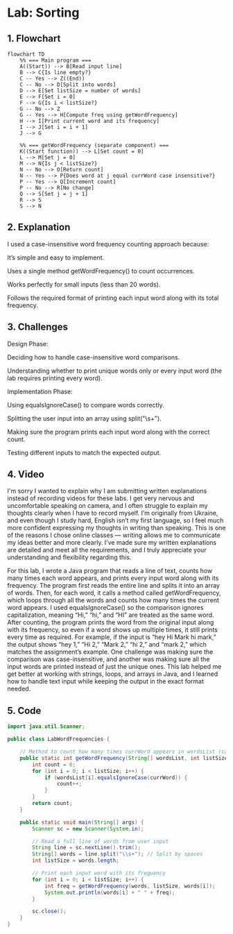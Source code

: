 # Lab: Sorting

## 1. **Flowchart**
```mermaid
flowchart TD
    %% === Main program ===
    A((Start)) --> B[Read input line]
    B --> C{Is line empty?}
    C -- Yes --> Z((End))
    C -- No --> D[Split into words]
    D --> E[Set listSize = number of words]
    E --> F[Set i = 0]
    F --> G{Is i < listSize?}
    G -- No --> Z
    G -- Yes --> H[Compute freq using getWordFrequency]
    H --> I[Print current word and its frequency]
    I --> J[Set i = i + 1]
    J --> G

    %% === getWordFrequency (separate component) ===
    K((Start function)) --> L[Set count = 0]
    L --> M[Set j = 0]
    M --> N{Is j < listSize?}
    N -- No --> O[Return count]
    N -- Yes --> P{Does word at j equal currWord case insensitive?}
    P -- Yes --> Q[Increment count]
    P -- No --> R[No change]
    Q --> S[Set j = j + 1]
    R --> S
    S --> N
```
## 2. **Explanation**
I used a case-insensitive word frequency counting approach because:

It’s simple and easy to implement.

Uses a single method getWordFrequency() to count occurrences.

Works perfectly for small inputs (less than 20 words).

Follows the required format of printing each input word along with its total frequency.

## 3. **Challenges**
Design Phase:

Deciding how to handle case-insensitive word comparisons.

Understanding whether to print unique words only or every input word (the lab requires printing every word).

Implementation Phase:

Using equalsIgnoreCase() to compare words correctly.

Splitting the user input into an array using split("\\s+").

Making sure the program prints each input word along with the correct count.

Testing different inputs to match the expected output.

## 4. **Video**
I'm sorry I wanted to explain why I am submitting written explanations instead of recording videos for these labs. I get very nervous and uncomfortable speaking on camera, and I often struggle to explain my thoughts clearly when I have to record myself. I’m originally from Ukraine, and even though I study hard, English isn’t my first language, so I feel much more confident expressing my thoughts in writing than speaking. This is one of the reasons I chose online classes — writing allows me to communicate my ideas better and more clearly. I’ve made sure my written explanations are detailed and meet all the requirements, and I truly appreciate your understanding and flexibility regarding this.

For this lab, I wrote a Java program that reads a line of text, counts how many times each word appears, and prints every input word along with its frequency. The program first reads the entire line and splits it into an array of words. Then, for each word, it calls a method called getWordFrequency, which loops through all the words and counts how many times the current word appears. I used equalsIgnoreCase() so the comparison ignores capitalization, meaning “Hi,” “hi,” and “HI” are treated as the same word. After counting, the program prints the word from the original input along with its frequency, so even if a word shows up multiple times, it still prints every time as required. For example, if the input is “hey Hi Mark hi mark,” the output shows “hey 1,” “Hi 2,” “Mark 2,” “hi 2,” and “mark 2,” which matches the assignment’s example. One challenge was making sure the comparison was case-insensitive, and another was making sure all the input words are printed instead of just the unique ones. This lab helped me get better at working with strings, loops, and arrays in Java, and I learned how to handle text input while keeping the output in the exact format needed.

## 5. **Code**

```java
import java.util.Scanner;

public class LabWordFrequencies {

    // Method to count how many times currWord appears in wordsList (case-insensitive)
    public static int getWordFrequency(String[] wordsList, int listSize, String currWord) {
        int count = 0;
        for (int i = 0; i < listSize; i++) {
            if (wordsList[i].equalsIgnoreCase(currWord)) {
                count++;
            }
        }
        return count;
    }

    public static void main(String[] args) {
        Scanner sc = new Scanner(System.in);

        // Read a full line of words from user input
        String line = sc.nextLine().trim();
        String[] words = line.split("\\s+"); // Split by spaces
        int listSize = words.length;

        // Print each input word with its frequency
        for (int i = 0; i < listSize; i++) {
            int freq = getWordFrequency(words, listSize, words[i]);
            System.out.println(words[i] + " " + freq);
        }

        sc.close();
    }
}
```
